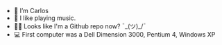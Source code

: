 - 👋 I’m Carlos
- 💞️ I like playing music.
- 🙌🏼 Looks like I'm a Github repo now? ¯\_(ツ)_/¯
- 💻 First computer was a Dell Dimension 3000, Pentium 4, Windows XP

<!---
the-invisible-man/the-invisible-man is a ✨ special ✨ repository because its `README.md` (this file) appears on your GitHub profile.
You can click the Preview link to take a look at your changes.
--->
